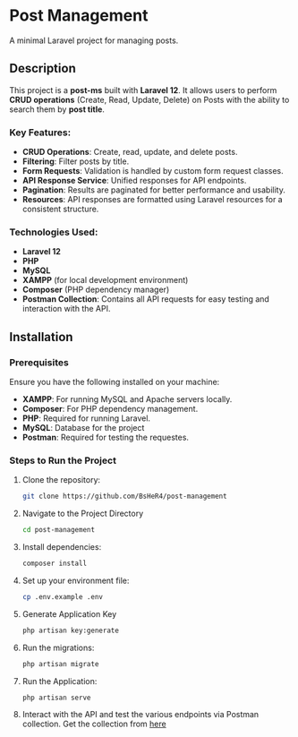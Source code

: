 # Post Management

A minimal Laravel project for managing posts.

## Description
This project is a **post-ms** built with **Laravel 12**. It allows users to perform **CRUD operations** (Create, Read, Update, Delete) on Posts with the ability to search them by **post title**.

### Key Features:
- **CRUD Operations**: Create, read, update, and delete posts.
- **Filtering**: Filter posts by title.
- **Form Requests**: Validation is handled by custom form request classes.
- **API Response Service**: Unified responses for API endpoints.
- **Pagination**: Results are paginated for better performance and usability.
- **Resources**: API responses are formatted using Laravel resources for a consistent structure.

### Technologies Used:
- **Laravel 12**
- **PHP**
- **MySQL**
- **XAMPP** (for local development environment)
- **Composer** (PHP dependency manager)
- **Postman Collection**: Contains all API requests for easy testing and interaction with the API.

## Installation

### Prerequisites

Ensure you have the following installed on your machine:
- **XAMPP**: For running MySQL and Apache servers locally.
- **Composer**: For PHP dependency management.
- **PHP**: Required for running Laravel.
- **MySQL**: Database for the project
- **Postman**: Required for testing the requestes.

### Steps to Run the Project

1. Clone the repository:
   ```bash
   git clone https://github.com/BsHeR4/post-management
   ```

2. Navigate to the Project Directory
   ```bash
   cd post-management
   ```


3. Install dependencies:
   ```bash
   composer install
   ```

4. Set up your environment file:
   ```bash
   cp .env.example .env
   ```

5. Generate Application Key
   ```bash
   php artisan key:generate
   ```

6. Run the migrations:
   ```bash
   php artisan migrate
   ```

7. Run the Application:
   ```bash
   php artisan serve
   ```
8. Interact with the API and test the various endpoints via Postman collection.
   Get the collection from [here](https://documenter.getpostman.com/view/33882685/2sB2j6AB83)

